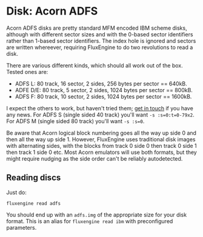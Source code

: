 Disk: Acorn ADFS
================

Acorn ADFS disks are pretty standard MFM encoded IBM scheme disks, although
with different sector sizes and with the 0-based sector identifiers rather
than 1-based sector identifiers. The index hole is ignored and sectors are
written whereever, requiring FluxEngine to do two revolutions to read a
disk.

There are various different kinds, which should all work out of the box.
Tested ones are:

  - ADFS L: 80 track, 16 sector, 2 sides, 256 bytes per sector == 640kB.
  - ADFE D/E: 80 track, 5 sector, 2 sides, 1024 bytes per sector == 800kB.
  - ADFS F: 80 track, 10 sector, 2 sides, 1024 bytes per sector == 1600kB.

I expect the others to work, but haven't tried them; [get in
touch](https://github.com/davidgiven/fluxengine/issues/new) if you have any
news. For ADFS S (single sided 40 track) you'll want `-s :s=0:t=0-79x2`. For
ADFS M (single sided 80 track) you'll want `-s :s=0`.

Be aware that Acorn logical block numbering goes all the way up side 0 and
then all the way up side 1. However, FluxEngine uses traditional disk images
with alternating sides, with the blocks from track 0 side 0 then track 0 side
1 then track 1 side 0 etc. Most Acorn emulators will use both formats, but
they might require nudging as the side order can't be reliably autodetected.

Reading discs
-------------

Just do:

```
fluxengine read adfs
```

You should end up with an `adfs.img` of the appropriate size for your disk
format. This is an alias for `fluxengine read ibm` with preconfigured
parameters.
